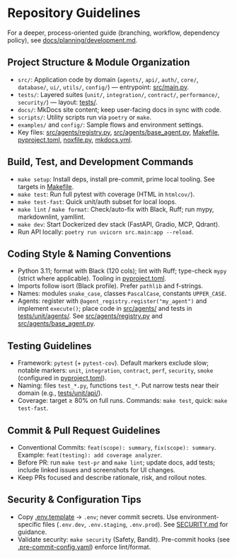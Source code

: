 # Repository Guidelines

For a deeper, process-oriented guide (branching, workflow, dependency policy), see [docs/planning/development.md](docs/planning/development.md).

## Project Structure & Module Organization
- `src/`: Application code by domain (`agents/`, `api/`, `auth/`, `core/`, `database/`, `ui/`, `utils/`, `config/`) — entrypoint: [src/main.py](src/main.py).
- `tests/`: Layered suites (`unit/`, `integration/`, `contract/`, `performance/`, `security/`) — layout: [tests/](tests/).
- `docs/`: MkDocs site content; keep user-facing docs in sync with code.
- `scripts/`: Utility scripts run via `poetry` or `make`.
- `examples/` and `config/`: Sample flows and environment settings.
- Key files: [src/agents/registry.py](src/agents/registry.py), [src/agents/base_agent.py](src/agents/base_agent.py), [Makefile](Makefile), [pyproject.toml](pyproject.toml), [noxfile.py](noxfile.py), [mkdocs.yml](mkdocs.yml).

## Build, Test, and Development Commands
- `make setup`: Install deps, install pre-commit, prime local tooling. See targets in [Makefile](Makefile).
- `make test`: Run full pytest with coverage (HTML in `htmlcov/`).
- `make test-fast`: Quick unit/auth subset for local loops.
- `make lint` / `make format`: Check/auto-fix with Black, Ruff; run mypy, markdownlint, yamllint.
- `make dev`: Start Dockerized dev stack (FastAPI, Gradio, MCP, Qdrant). 
- Run API locally: `poetry run uvicorn src.main:app --reload`.

## Coding Style & Naming Conventions
- Python 3.11; format with Black (120 cols); lint with Ruff; type-check `mypy` (strict where applicable). Tooling in [pyproject.toml](pyproject.toml).
- Imports follow isort (Black profile). Prefer `pathlib` and f-strings.
- Names: modules `snake_case`, classes `PascalCase`, constants `UPPER_CASE`.
- Agents: register with `@agent_registry.register("my_agent")` and implement `execute()`; place code in [src/agents/](src/agents/) and tests in [tests/unit/agents/](tests/unit/agents/). See [src/agents/registry.py](src/agents/registry.py) and [src/agents/base_agent.py](src/agents/base_agent.py).

## Testing Guidelines
- Framework: `pytest` (+ `pytest-cov`). Default markers exclude slow; notable markers: `unit`, `integration`, `contract`, `perf`, `security`, `smoke` (configured in [pyproject.toml](pyproject.toml)).
- Naming: files `test_*.py`, functions `test_*`. Put narrow tests near their domain (e.g., [tests/unit/api/](tests/unit/api/)).
- Coverage: target ≥ 80% on full runs. Commands: `make test`, quick: `make test-fast`.

## Commit & Pull Request Guidelines
- Conventional Commits: `feat(scope): summary`, `fix(scope): summary`. Example: `feat(testing): add coverage analyzer`.
- Before PR: run `make test-pr` and `make lint`; update docs, add tests; include linked issues and screenshots for UI changes.
- Keep PRs focused and describe rationale, risk, and rollout notes.

## Security & Configuration Tips
- Copy [.env.template](.env.template) → `.env`; never commit secrets. Use environment-specific files (`.env.dev`, `.env.staging`, `.env.prod`). See [SECURITY.md](SECURITY.md) for guidance.
- Validate security: `make security` (Safety, Bandit). Pre-commit hooks (see [.pre-commit-config.yaml](.pre-commit-config.yaml)) enforce lint/format.
